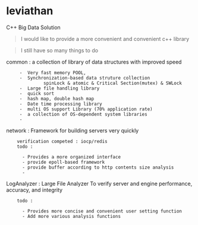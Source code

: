 # leviathan
C++ Big Data Solution

> I would like to provide a more convenient and convenient c++ library

> I still have so many things to do


common : a collection of library of data structures with improved speed

         -  Very fast memory POOL, 
         -  Synchronization-based data struture collection 
                  spinLock & atomic & Critical Section(mutex) & SWLock 
         -  Large file handling library
         -  quick sort
         -  hash map, double hash map
         -  Date time processing library
         -  multi OS support Library (70% application rate)
         -  a collection of OS-dependent system libraries
         -  


network : Framework for building servers very quickly

        verification competed : iocp/redis
        todo : 
        
          - Provides a more organized interface
          - provide epoll-based framework
          - provide buffer according to http contents size analysis
          - 

LogAnalyzer : Large File Analyzer To verify server and engine performance, accuracy, and integrity

        todo : 
        
          - Provides more concise and convenient user setting function
          - Add more various analysis functions
